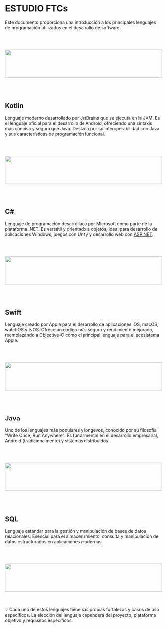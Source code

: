 # ESTUDIO FTCs

Este documento proporciona una introducción a los principales lenguajes de programación utilizados en el desarrollo de software.

<br>
<br>
<p align="center">
<img height="90px" width="100%" src="https://i.pinimg.com/736x/5d/d2/a7/5dd2a728f736891425cd9f1efac416d0.jpg" >
</p>
<br>
<br>

## Kotlin

Lenguaje moderno desarrollado por JetBrains que se ejecuta en la JVM. Es el lenguaje oficial para el desarrollo de Android, ofreciendo una sintaxis más concisa y segura que Java. Destaca por su interoperabilidad con Java y sus características de programación funcional.


<br>
<br>
<p align="center">
<img height="90px" width="100%" src="https://i.pinimg.com/736x/05/dc/1f/05dc1fa81baa07f1ff97a5fcda7945c3.jpg" >
</p>
<br>
<br>

## C#

Lenguaje de programación desarrollado por Microsoft como parte de la plataforma .NET. Es versátil y orientado a objetos, ideal para desarrollo de aplicaciones Windows, juegos con Unity y desarrollo web con [ASP.NET](http://ASP.NET).


<br>
<br>
<p align="center">
<img height="90px" width="100%" src="https://i.pinimg.com/736x/ed/e9/25/ede9252958508bb08b929396c020a1c1.jpg" >
</p>
<br>
<br>


## Swift

Lenguaje creado por Apple para el desarrollo de aplicaciones iOS, macOS, watchOS y tvOS. Ofrece un código más seguro y rendimiento mejorado, reemplazando a Objective-C como el principal lenguaje para el ecosistema Apple.

<br>
<br>
<p align="center">
<img height="90px" width="100%" src="https://i.pinimg.com/736x/55/5d/51/555d51baff246b64b257790d38d58c93.jpg" >
</p>
<br>
<br>


## Java

Uno de los lenguajes más populares y longevos, conocido por su filosofía "Write Once, Run Anywhere". Es fundamental en el desarrollo empresarial, Android (tradicionalmente) y sistemas distribuidos.

<br>
<br>
<p align="center">
<img height="90px" width="100%" src="https://i.pinimg.com/736x/8d/9e/ed/8d9eedc80df0daac74e438661b3b0b8d.jpg" >
</p>
<br>
<br>


## SQL

Lenguaje estándar para la gestión y manipulación de bases de datos relacionales. Esencial para el almacenamiento, consulta y manipulación de datos estructurados en aplicaciones modernas.


<br>
<br>
<p align="center">
<img height="90px" width="100%" src="https://i.pinimg.com/736x/b7/b6/d0/b7b6d08f438e34ad208a2b66d871fc59.jpg" >
</p>
<br>
<br>

<aside>💡 Cada uno de estos lenguajes tiene sus propias fortalezas y casos de uso específicos. La elección del lenguaje dependerá del proyecto, plataforma objetivo y requisitos específicos.</aside>